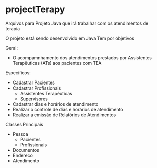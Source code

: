 # projectTerapy
Arquivos para Projeto Java que irá trabalhar com os atendimentos de terapia 

O projeto está sendo desenvolvido em Java
Tem por objetivos

Geral:
- O acompamnhamento dos atendimentos prestados por Assistentes Terapêuticas (ATs) aos pacientes com TEA

Específicos:
- Cadastrar Pacientes
- Cadastrar Profissionais
    - Assistentes Terapêuticas
    - Supervisores
- Cadastrar dias e horários de atendimento
- Realizar o controle de dias e horários de atendimento
- Realizar a emissão de Relatórios de Atendimentos

Classes Principais
- Pessoa 
    - Pacientes
    - Profissionais
- Documentos
- Endereco
- Atendimento
